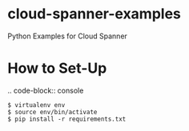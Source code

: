 # cloud-spanner-examples
Python Examples for Cloud Spanner


# How to Set-Up

.. code-block:: console

    $ virtualenv env
    $ source env/bin/activate
    $ pip install -r requirements.txt

